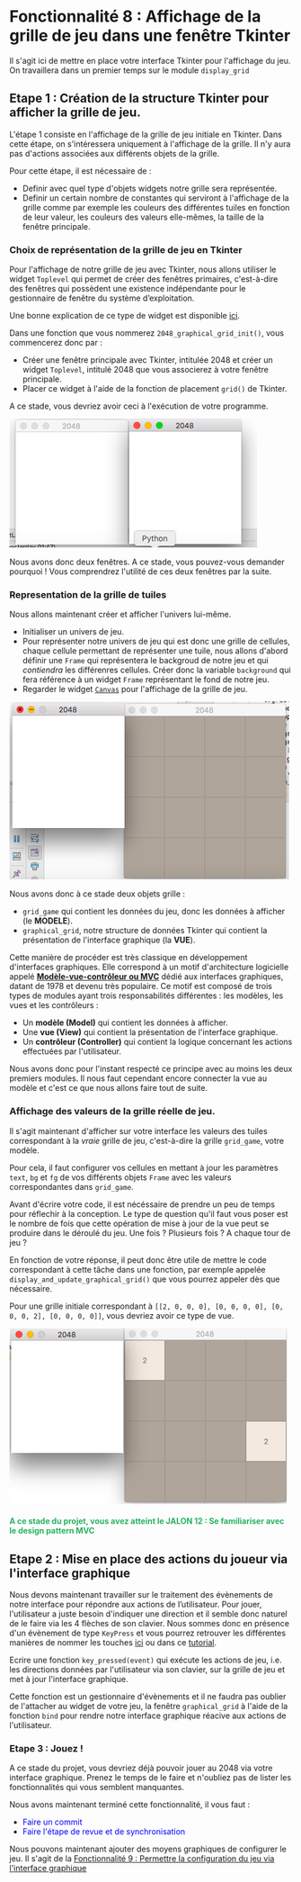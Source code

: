 # Fonctionnalité 8 : Affichage de la grille de jeu dans une fenêtre Tkinter


Il s'agit ici de mettre en place votre interface Tkinter pour l'affichage du jeu. On travaillera dans un premier temps sur le module `display_grid`


## Etape 1 : Création de la structure Tkinter pour afficher la grille de jeu.

L'étape 1 consiste en l'affichage de la grille de jeu initiale en Tkinter. Dans cette étape, on s'intéressera uniquement à l'affichage de la grille. Il n'y aura pas d'actions associées aux différents objets de la grille.


Pour cette étape, il est nécessaire de :

 + Definir avec quel type d'objets widgets notre grille sera représentée.
 + Definir un certain nombre de constantes qui serviront à l'affichage de la grille comme par exemple les couleurs des différentes tuiles en fonction de leur valeur, les couleurs des valeurs elle-mêmes, la taille de la fenêtre principale.


### Choix de représentation de la grille de jeu en Tkinter

Pour l'affichage de notre grille de jeu avec Tkinter, nous allons utiliser le widget `Toplevel` qui permet de créer des fenêtres primaires, c'est-à-dire des fenêtres qui possèdent une existence indépendante pour le gestionnaire de fenêtre du système d’exploitation.

Une bonne explication de ce type de widget est disponible [ici](http://tkinter.fdex.eu/doc/toplww.html).


Dans une fonction que vous nommerez `2048_graphical_grid_init()`, vous commencerez donc par :

+ Créer une fenêtre principale avec Tkinter, intitulée 2048 et créer un widget `Toplevel`, intitulé 2048 que vous associerez à votre fenêtre principale.
+ Placer ce widget à l'aide de la fonction de placement `grid()` de Tkinter.

A ce stade, vous devriez avoir ceci à l'exécution de votre programme.



![Vue du jeu 2048 en Tkinter](./Images/gui2048_step1.png)

Nous avons donc deux fenêtres. A ce stade, vous pouvez-vous demander pourquoi ! Vous comprendrez l'utilité de ces deux fenêtres par la suite.

###  Representation de la grille de tuiles


Nous allons maintenant créer et afficher l'univers lui-même.

+ Initialiser un univers de jeu.
+ Pour représenter notre univers de jeu qui est donc une grille de cellules, chaque cellule permettant de représenter une tuile, nous allons d'abord définir une `Frame` qui représentera le backgroud de notre jeu et qui *contiendra* les différenres cellules. Créer donc la variable `background` qui fera référence à un widget `Frame` représentant le fond de notre jeu.
+ Regarder le widget [`Canvas`](http://tkinter.fdex.eu/doc/caw.html) pour l'affichage de la grille de jeu.



![Vue du jeu 2048 en Tkinter](./Images/gui2048_step2.png)

Nous avons donc à ce stade deux objets grille :
+ `grid_game` qui contient les données du jeu, donc les données à afficher (le **MODELE**).
+ `graphical_grid`, notre structure de données Tkinter qui contient la présentation de l'interface graphique (la **VUE**).

Cette manière de procéder est très classique en développement d'interfaces graphiques. Elle correspond à un motif d'architecture logicielle appelé [**Modèle-vue-contrôleur ou MVC**](https://fr.wikipedia.org/wiki/Mod%C3%A8le-vue-contr%C3%B4leur) dédié aux interfaces graphiques, datant de 1978 et devenu très populaire. Ce motif est composé de trois types de modules ayant trois responsabilités différentes : les modèles, les vues et les contrôleurs :

 + Un **modèle (Model)** qui  contient les données à afficher.
+ Une **vue (View)** qui contient la présentation de l'interface graphique.
+ Un **contrôleur (Controller)** qui contient la logique concernant les actions effectuées par l'utilisateur.

Nous avons donc pour l'instant respecté ce principe avec au moins les deux premiers modules. Il nous faut cependant encore connecter la vue au modèle et c'est ce que nous allons faire tout de suite.

###  Affichage des valeurs de la grille réelle de jeu.

Il s'agit maintenant d'afficher sur votre interface les valeurs des tuiles correspondant à la *vraie* grille de jeu, c'est-à-dire la grille `grid_game`, votre modèle.

Pour cela, il faut configurer vos cellules en mettant à jour les paramètres `text`, `bg` et `fg` de vos différents objets `Frame` avec les valeurs correspondantes dans `grid_game`.

Avant d'écrire votre code, il est nécéssaire de prendre un peu de temps pour réflechir à la conception. Le type de question qu'il faut vous poser est le nombre de fois que cette opération de mise à jour de la vue peut se produire dans le déroulé du jeu. Une fois ? Plusieurs fois ? A chaque tour de jeu ?

En fonction de votre réponse, il peut donc être utile de mettre le code correspondant à cette tâche dans une fonction, par exemple appelée `display_and_update_graphical_grid()` que vous pourrez appeler dès que nécessaire.

Pour une grille initiale correspondant à `[[2, 0, 0, 0], [0, 0, 0, 0], [0, 0, 0, 2], [0, 0, 0, 0]]`, vous devriez avoir ce type de vue.


![Vue du jeu 2048 en Tkinter](./Images/gui2048_step3.png)


#### <span style="color: #26B260">A ce stade du projet, vous avez atteint le JALON 12 : Se familiariser avec le design pattern MVC </span> 


## Etape 2 : Mise en place des actions du joueur via l'interface graphique


Nous devons maintenant travailler sur le traitement des évènements de notre interface pour répondre aux actions de l’utilisateur. Pour jouer, l'utilisateur a juste besoin d'indiquer une direction et il semble donc naturel de le faire via les 4 flèches de son clavier. Nous sommes donc en présence d'un évènement de type `KeyPress` et vous pourrez retrouver les différentes manières de nommer les touches [ici](http://infohost.nmt.edu/tcc/help/pubs/tkinter/web/key-names.html) ou dans ce [tutorial](http://tkinter.fdex.eu/doc/event.html).

Ecrire une fonction `key_pressed(event)` qui exécute les actions de jeu, i.e. les directions données par l'utilisateur via son clavier, sur la grille de jeu et met à jour l'interface graphique. 

Cette fonction est un gestionnaire d'évènements et il ne faudra pas oublier de l'attacher au widget de votre jeu, la fenêtre `graphical_grid` à l'aide de la fonction `bind` pour rendre notre interface graphique réacive aux actions de l'utilisateur. 


### Etape 3 : Jouez !
A ce stade du projet, vous devriez déjà pouvoir jouer au 2048 via votre interface graphique. Prenez le temps de le faire et n'oubliez pas de lister les fonctionnalités qui vous semblent manquantes.



Nous avons maintenant terminé cette fonctionnalité, il vous faut :

+ <span style='color:blue'>Faire un commit</span> 
+ <span style='color:blue'>Faire l'étape de revue et de synchronisation</span> 



Nous pouvons maintenant ajouter des moyens graphiques de configurer le jeu. Il s'agit de la [Fonctionnalité 9 : Permettre la configuration du jeu via l'interface graphique](./2048_S6_configgrille.md)









		 







 